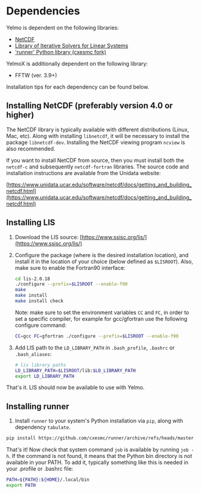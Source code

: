 # Dependencies

Yelmo is dependent on the following libraries:

- [NetCDF](https://www.unidata.ucar.edu/software/netcdf/docs/getting_and_building_netcdf.html)
- [Library of Iterative Solvers for Linear Systems](http://www.ssisc.org/lis/)
- ['runner' Python library (cxesmc fork)](https://github.com/cxesmc/runner)

YelmoX is additionally dependent on the following library:

- FFTW (ver. 3.9+)

Installation tips for each dependency can be found below.

## Installing NetCDF (preferably version 4.0 or higher)

The NetCDF library is typically available with different distributions (Linux, Mac, etc).
Along with installing `libnetcdf`, it will be necessary to install the package `libnetcdf-dev`.
Installing the NetCDF viewing program `ncview` is also recommended.

If you want to install NetCDF from source, then you must install both the
`netcdf-c` and subsequently `netcdf-fortran` libraries. The source code and
installation instructions are available from the Unidata website:

[https://www.unidata.ucar.edu/software/netcdf/docs/getting_and_building_netcdf.html](https://www.unidata.ucar.edu/software/netcdf/docs/getting_and_building_netcdf.html)

## Installing LIS

1. Download the LIS source:
    [https://www.ssisc.org/lis/](https://www.ssisc.org/lis/)

2. Configure the package (where is the desired installation location),
and install it in the location of your choice (below defined as `$LISROOT`). Also, make sure to enable the Fortran90 interface:

    ```bash
    cd lis-2.0.18
    ./configure --prefix=$LISROOT --enable-f90
    make
    make install
    make install check
    ```

    Note: make sure to set the environment variables `CC` and `FC`, in order to set
    a specific compiler, for example for gcc/gfortran use the following configure command:

    ```bash
    CC=gcc FC=gfortran ./configure --prefix=$LISROOT --enable-f90
    ```

3. Add LIS path to the `LD_LIBRARY_PATH` in `.bash_profile`, `.bashrc` or `.bash_aliases`:

    ```bash
    # lis library paths
    LD_LIBRARY_PATH=$LISROOT/lib:$LD_LIBRARY_PATH
    export LD_LIBRARY_PATH
    ```

That's it. LIS should now be available to use with Yelmo.

## Installing runner

1. Install `runner` to your system's Python installation via `pip`, along with dependency `tabulate`.

```bash
pip install https://github.com/cxesmc/runner/archive/refs/heads/master.zip
```

That's it! Now check that system command `job` is available by running `job -h`. If the command is not found, it means that the Python bin directory is not available in your PATH. To add it, typically something like this is needed in your .profile or .bashrc file:

```bash
PATH=${PATH}:${HOME}/.local/bin
export PATH
```
